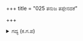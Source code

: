 +++
title = "025 ತನುಜ ತಪ್ಪೇನದಕೆ"

+++

<details><summary>ಗದ್ಯ (ಕ.ಗ.ಪ) </summary>

25.  "ಮಗನೆ, ಅದರಲ್ಲಿ ತಪ್ಪೇನು? ನೀನು ಸೇನಾಪತಿಯಾಗಬೇಕೆಂಬ ಆಸೆಯಿಂದ ಆಡಿದ ಮಾತುಗಳು ಸಹಜವೇ ಸರಿ, ಅದರಿಂದ ನನಗೆ ನಿನ್ನ ಮೇಲೆ ಕೋಪವಿಲ್ಲ; ನನಗೆ  ದುರ್ಯೋಧನನು ಹಾಗೆಯೇ ನೀನೂ ಬಂಧುವಾಗಿದ್ದೀಯೆ. ನೀನು ಬೇರೆ ಎಂಬ ಭಾವನೆ ನನಗಿಲ್ಲ. ನೀನು ಹೋಗಿ ಯುದ್ಧದಲ್ಲಿ ಜಯವನ್ನು ಸಾಧಿಸು" ಎಂದು ಭೀಷ್ಮರು ಕರ್ಣನಿಗೆ ಹೇಳಿದರು.
</details>
